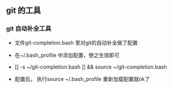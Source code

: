 ## git 的工具

### git 自动补全工具

+ 文件git-completion.bash 里对git的自动补全做了配置

+ 在~/.bash_profile 中添加配置，使之生效即可

+ [[ -s ~/git-completion.bash ]] && source ~/git-completion.bash

+ 配置后， 执行source ~/.bash_profile 重新加载配置就ok了


